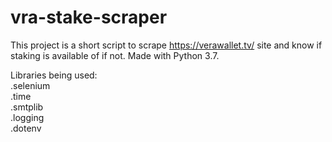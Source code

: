 # vra-stake-scraper

This project is a short script to scrape https://verawallet.tv/ site and know if staking is available of if not.
Made with Python 3.7.

Libraries being used:<br>
.selenium<br>
.time<br>
.smtplib<br>
.logging<br>
.dotenv<br>

